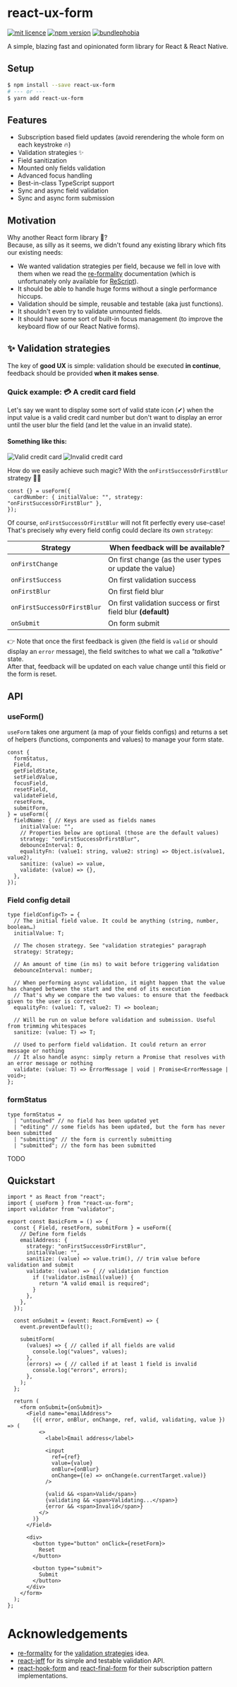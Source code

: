 # react-ux-form

[![mit licence](https://img.shields.io/dub/l/vibe-d.svg?style=for-the-badge)](https://github.com/swan-io/react-ux-form/blob/master/LICENSE)
[![npm version](https://img.shields.io/npm/v/react-ux-form?style=for-the-badge)](https://www.npmjs.org/package/react-ux-form)
[![bundlephobia](https://img.shields.io/bundlephobia/minzip/react-ux-form?label=size&style=for-the-badge)](https://bundlephobia.com/result?p=react-ux-form)

A simple, blazing fast and opinionated form library for React & React Native.

## Setup

```bash
$ npm install --save react-ux-form
# --- or ---
$ yarn add react-ux-form
```

## Features

- Subscription based field updates (avoid rerendering the whole form on each keystroke 🔥)
- Validation strategies ✨
- Field sanitization
- Mounted only fields validation
- Advanced focus handling
- Best-in-class TypeScript support
- Sync and async field validation
- Sync and async form submission

## Motivation

Why another React form library 🤔?<br>
Because, as silly as it seems, we didn't found any existing library which fits our existing needs:

- We wanted validation strategies per field, because we fell in love with them when we read the [re-formality](https://github.com/MinimaHQ/re-formality) documentation (which is unfortunately only available for [ReScript](https://rescript-lang.org/)).
- It should be able to handle huge forms without a single performance hiccups.
- Validation should be simple, reusable and testable (aka just functions).
- It shouldn't even try to validate unmounted fields.
- It should have some sort of built-in focus management (to improve the keyboard flow of our React Native forms).

## ✨ Validation strategies

The key of **good UX** is simple: validation should be executed **in continue**, feedback should be provided **when it makes sense**.

### Quick example: 💳 A credit card field

Let's say we want to display some sort of valid state icon (✔) when the input value is a valid credit card number but don't want to display an error until the user blur the field (and let the value in an invalid state).

#### Something like this:

![Valid credit card](docs/credit-card-valid.gif)
![Invalid credit card](docs/credit-card-error.gif)

How do we easily achieve such magic? With the `onFirstSuccessOrFirstBlur` strategy 🧙‍♂️<br>

```tsx
const {} = useForm({
  cardNumber: { initialValue: "", strategy: "onFirstSuccessOrFirstBlur" },
});
```

Of course, `onFirstSuccessOrFirstBlur` will not fit perfectly every use-case!<br>
That's precisely why every field config could declare its own `strategy`:

| Strategy                    | When feedback will be available?                              |
| --------------------------- | ------------------------------------------------------------- |
| `onFirstChange`             | On first change (as the user types or update the value)       |
| `onFirstSuccess`            | On first validation success                                   |
| `onFirstBlur`               | On first field blur                                           |
| `onFirstSuccessOrFirstBlur` | On first validation success or first field blur **(default)** |
| `onSubmit`                  | On form submit                                                |

👉 Note that once the first feedback is given (the field is `valid` or should display an `error` message), the field switches to what we call a _"talkative"_ state.<br>
After that, feedback will be updated on each value change until this field or the form is reset.

## API

### useForm()

`useForm` takes one argument (a map of your fields configs) and returns a set of helpers (functions, components and values) to manage your form state.

```tsx
const {
  formStatus,
  Field,
  getFieldState,
  setFieldValue,
  focusField,
  resetField,
  validateField,
  resetForm,
  submitForm,
} = useForm({
  fieldName: { // Keys are used as fields names
    initialValue: "",
    // Properties below are optional (those are the default values)
    strategy: "onFirstSuccessOrFirstBlur",
    debounceInterval: 0,
    equalityFn: (value1: string, value2: string) => Object.is(value1, value2),
    sanitize: (value) => value,
    validate: (value) => {},
  },
});
```

### Field config detail

```tsx
type fieldConfig<T> = {
  // The initial field value. It could be anything (string, number, boolean…)
  initialValue: T;

  // The chosen strategy. See "validation strategies" paragraph
  strategy: Strategy;

  // An amount of time (in ms) to wait before triggering validation
  debounceInterval: number;

  // When performing async validation, it might happen that the value has changed between the start and the end of its execution
  // That's why we compare the two values: to ensure that the feedback given to the user is correct
  equalityFn: (value1: T, value2: T) => boolean;

  // Will be run on value before validation and submission. Useful from trimming whitespaces
  sanitize: (value: T) => T;

  // Used to perform field validation. It could return an error message or nothing
  // It also handle async: simply return a Promise that resolves with an error message or nothing
  validate: (value: T) => ErrorMessage | void | Promise<ErrorMessage | void>;
};
```

### formStatus

```tsx
type formStatus =
  | "untouched" // no field has been updated yet
  | "editing" // some fields has been updated, but the form has never been submitted
  | "submitting" // the form is currently submitting
  | "submitted"; // the form has been submitted
```

TODO

## Quickstart

```tsx
import * as React from "react";
import { useForm } from "react-ux-form";
import validator from "validator";

export const BasicForm = () => {
  const { Field, resetForm, submitForm } = useForm({
    // Define form fields
    emailAddress: {
      strategy: "onFirstSuccessOrFirstBlur",
      initialValue: "",
      sanitize: (value) => value.trim(), // trim value before validation and submit
      validate: (value) => { // validation function
        if (!validator.isEmail(value)) {
          return "A valid email is required";
        }
      },
    },
  });

  const onSubmit = (event: React.FormEvent) => {
    event.preventDefault();

    submitForm(
      (values) => { // called if all fields are valid
        console.log("values", values);
      },
      (errors) => { // called if at least 1 field is invalid
        console.log("errors", errors);
      },
    );
  };

  return (
    <form onSubmit={onSubmit}>
      <Field name="emailAddress">
        {({ error, onBlur, onChange, ref, valid, validating, value }) => (
          <>
            <label>Email address</label>

            <input
              ref={ref}
              value={value}
              onBlur={onBlur}
              onChange={(e) => onChange(e.currentTarget.value)}
            />

            {valid && <span>Valid</span>}
            {validating && <span>Validating...</span>}
            {error && <span>Invalid</span>}
          </>
        )}
      </Field>

      <div>
        <button type="button" onClick={resetForm}>
          Reset
        </button>

        <button type="submit">
          Submit
        </button>
      </div>
    </form>
  );
};
```

# Acknowledgements

- [re-formality](https://github.com/MinimaHQ/re-formality) for the [validation strategies](https://github.com/MinimaHQ/re-formality/blob/master/docs/02-ValidationStrategies.md) idea.
- [react-jeff](https://github.com/jamiebuilds/react-jeff) for its simple and testable validation API.
- [react-hook-form](https://react-hook-form.com/) and [react-final-form](https://github.com/final-form/react-final-form) for their subscription pattern implementations.
